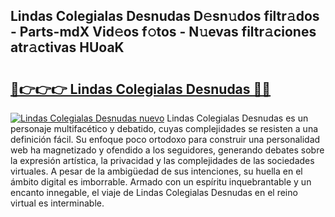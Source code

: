 ## Lindas Colegialas Desnudas D𝚎sn𝚞dos filtr𝚊dos - Parts-mdX Vid𝚎os f𝚘tos - N𝚞evas filtr𝚊ciones atr𝚊ctivas HUoaK

# <h2><a href="http://mb3qk3.tromn.icu/?c=Lindas+Colegialas+Desnudas">🔗👉👉👉 Lindas Colegialas Desnudas 🔗🔗</a></h2>

[![Lindas Colegialas Desnudas nuevo](https://i.imgur.com/pEAQMta.gif)](http://mb3qk3.tromn.icu/?c=Lindas+Colegialas+Desnudas)
Lindas Colegialas Desnudas es un personaje multifacético y debatido, cuyas complejidades se resisten a una definición fácil.  Su enfoque poco ortodoxo para construir una personalidad web ha magnetizado y ofendido a los seguidores, generando debates sobre la expresión artística, la privacidad y las complejidades de las sociedades virtuales. A pesar de la ambigüedad de sus intenciones, su huella en el ámbito digital es imborrable. Armado con un espíritu inquebrantable y un encanto innegable, el viaje de Lindas Colegialas Desnudas en el reino virtual es interminable.
